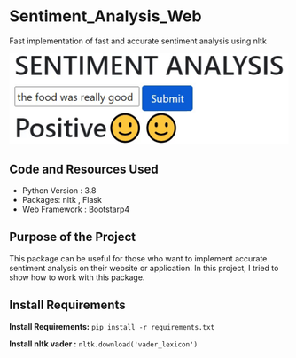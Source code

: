 # Sentiment_Analysis_Web
Fast implementation of fast and accurate sentiment analysis using nltk

![alt Text](https://github.com/meysam810/Sentiment_Analysis_Web/blob/master/images/preview.gif)

## Code and Resources Used 

* Python Version : 3.8 
* Packages: nltk , Flask 
* Web  Framework : Bootstarp4 

## Purpose of the Project 
This package can be useful for those who want to implement accurate sentiment analysis on their website or application. In this project, I tried to show how to work with this package.


## Install Requirements

**Install Requirements:**  ```pip install -r requirements.txt```

**Install nltk vader :**  ```nltk.download('vader_lexicon')```

